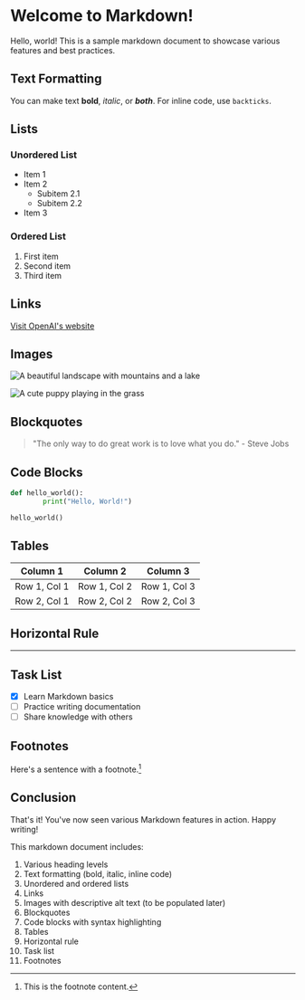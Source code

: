 # Welcome to Markdown!

Hello, world! This is a sample markdown document to showcase various features and best practices.

## Text Formatting

You can make text **bold**, *italic*, or ***both***. For inline code, use `backticks`.

## Lists

### Unordered List

- Item 1
- Item 2
	- Subitem 2.1
	- Subitem 2.2
- Item 3

### Ordered List

1. First item
2. Second item
3. Third item

## Links

[Visit OpenAI's website](https://www.openai.com)

## Images

![A beautiful landscape with mountains and a lake](landscape.jpg)

![A cute puppy playing in the grass](puppy.png)

## Blockquotes

> "The only way to do great work is to love what you do." - Steve Jobs

## Code Blocks

```python
def hello_world():
		print("Hello, World!")

hello_world()
```

## Tables

| Column 1 | Column 2 | Column 3 |
|----------|----------|----------|
| Row 1, Col 1 | Row 1, Col 2 | Row 1, Col 3 |
| Row 2, Col 1 | Row 2, Col 2 | Row 2, Col 3 |

## Horizontal Rule

---

## Task List

- [x] Learn Markdown basics
- [ ] Practice writing documentation
- [ ] Share knowledge with others

## Footnotes

Here's a sentence with a footnote.[^1]

[^1]: This is the footnote content.

## Conclusion

That's it! You've now seen various Markdown features in action. Happy writing!

This markdown document includes:

1. Various heading levels
2. Text formatting (bold, italic, inline code)
3. Unordered and ordered lists
4. Links
5. Images with descriptive alt text (to be populated later)
6. Blockquotes
7. Code blocks with syntax highlighting
8. Tables
9. Horizontal rule
10. Task list
11. Footnotes

<!--
Important Notes for AI [DO NOT COPY THEM IN YOUR OUTPUT, it gets EXPENSIVE FOR ME!]:

- Use descriptive alt text for images
- Use backticks for inline code and triple backticks for code blocks
- Including language identifier for syntax highlighting in code blocks
- Using reference-style footnotes for better readability of the source
-->
